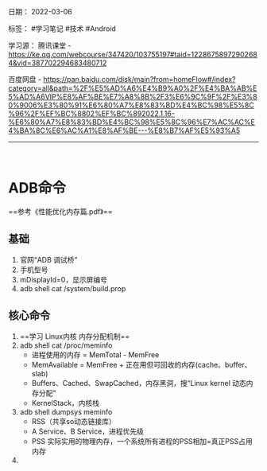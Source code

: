 日期： 2022-03-06

标签： #学习笔记 #技术  #Android 

学习源： 
腾讯课堂 - https://ke.qq.com/webcourse/347420/103755197#taid=12286758972902684&vid=387702294683480712

百度网盘 - https://pan.baidu.com/disk/main?from=homeFlow#/index?category=all&path=%2F%E5%AD%A6%E4%B9%A0%2F%E4%BA%AB%E5%AD%A6VIP%E8%AF%BE%E7%A8%8B%2F3%E6%9C%9F%2F%E3%80%9006%E3%80%91%E6%80%A7%E8%83%BD%E4%BC%98%E5%8C%96%2F%EF%BC%8802%EF%BC%892022.1.16-%E6%80%A7%E8%83%BD%E4%BC%98%E5%8C%96%E7%AC%AC%E4%BA%8C%E6%AC%A1%E8%AF%BE---%E8%B7%AF%E5%93%A5

---
<br>




# ADB命令
==参考《性能优化内存篇.pdf》==

## 基础
 
1. 官网“ADB 调试桥”
2. 手机型号
3. mDisplayId=0，显示屏编号
4. adb shell cat /system/build.prop 


## 核心命令
1. ==学习 Linux内核 内存分配机制==
2. adb shell cat /proc/meminfo
	- 进程使用的内存 = MemTotal - MemFree
	- MemAvailable = MemFree + 正在用但可回收的内存(cache、buffer、slab)
	- Buffers、Cached、SwapCached，内存黑洞，搜“Linux kernel 动态内存分配”
	- KernelStack，内核栈
3. adb shell dumpsys meminfo
	- RSS（共享so动态链接库）
	- A Service、B Service，进程优先级
	- PSS 实际实用的物理内存，一个系统所有进程的PSS相加=真正PSS占用内存
4. 